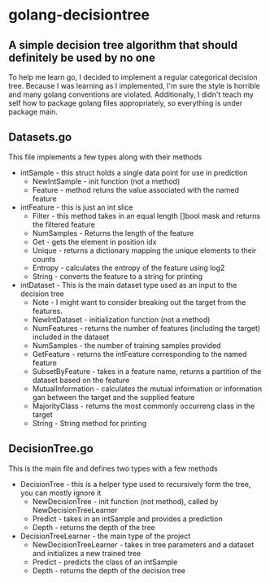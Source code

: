 # golang-decisiontree

## A simple decision tree algorithm that should definitely be used by no one

To help me learn go, I decided to implement a regular categorical decision tree. Because I was learning as I implemented, I'm sure the style is horrible and many golang conventions are violated. Additionally, I didn't teach my self how to package golang files appropriately, so everything is under package main.

## Datasets.go
This file implements a few types along with their methods
* intSample - this struct holds a single data point for use in prediction
    * NewIntSample - init function (not a method) 
    * Feature - method retuns the value associated with the named feature
* intFeature - this is just an int slice
    * Filter - this method takes in an equal length []bool mask and returns the filtered feature
    * NumSamples - Returns the length of the feature
    * Get - gets the element in position idx
    * Unique - returns a dictionary mapping the unique elements to their counts
    * Entropy - calculates the entropy of the feature using log2
    * String - converts the feature to a string for printing
* intDataset - This is the main dataset type used as an input to the decision tree
    * Note - I might want to consider breaking out the target from the features.
    * NewIntDataset - initialization function (not a method)
    * NumFeatures - returns the number of features (including the target) included in the dataset
    * NumSamples - the number of training samples provided
    * GetFeature - returns the intFeature corresponding to the named feature
    * SubsetByFeature - takes in a feature name, returns a partition of the dataset based on the feature
    * MutualInformation - calculates the mutual information or information gan between the target and the supplied feature
    * MajorityClass - returns the most commonly occurreng class in the target
    * String - String method for printing


## DecisionTree.go
This is the main file and defines two types with a few methods
* DecisionTree - this is a helper type used to recursively form the tree, you can mostly ignore it
    * NewDecisionTree - init function (not method), called by NewDecisionTreeLearner
    * Predict - takes in an intSample and provides a prediction
    * Depth - returns the depth of the tree
* DecisionTreeLearner - the main type of the project
    * NewDecisionTreeLearner - takes in tree parameters and a dataset and initializes a new trained tree
    * Predict - predicts the class of an intSample
    * Depth - returns the depth of the decision tree
